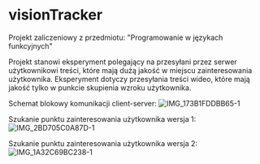 # visionTracker
Projekt zaliczeniowy z przedmiotu: "Programowanie w językach funkcyjnych"

Projekt stanowi eksperyment polegający na przesyłani przez serwer użytkownikowi
treści, które mają dużą jakość w miejscu zainteresowania użytkownika.
Eksperyment dotyczy przesyłania treści wideo, które mają jakość tylko w punkcie 
skupienia wzroku użytkownika.

Schemat blokowy komunikacji client-server:
![IMG_173B1FDDBB65-1](https://user-images.githubusercontent.com/52038211/211604008-b910aa39-0768-433a-81c7-61137f317993.jpeg)


Szukanie punktu zainteresowania użytkownika wersja 1:
![IMG_2BD705C0A87D-1](https://user-images.githubusercontent.com/52038211/211599724-94a18b79-537d-4bde-8bff-2f57457f7112.jpeg)

Szukanie punktu zainteresowania użytkownika wersja 2:
![IMG_1A32C69BC238-1](https://user-images.githubusercontent.com/52038211/211603840-c4ce3754-1815-4057-9579-3b75b7e162ff.jpeg)
